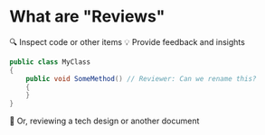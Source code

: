 # What are "Reviews"

🔍 Inspect code or other items
💡 Provide feedback and insights

```csharp
public class MyClass
{
    public void SomeMethod() // Reviewer: Can we rename this?
    {
    }
}
```

📄 Or, reviewing a tech design or another document
